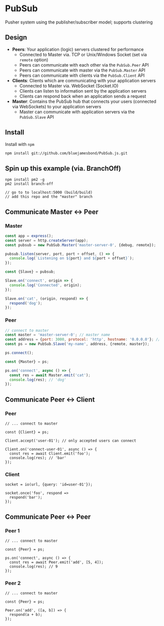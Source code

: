 # PubSub
Pusher system using the publisher/subscriber model; supports clustering

## Design
- **Peers**: Your application (logic) servers clustered for performance
  - Connected to Master via. TCP or Unix/Windows Socket (set via `remote` option)
  - Peers can communicate with each other via the `PubSub.Peer` API
  - Peers can communicate with master via the `PubSub.Master` API
  - Peers can communicate with clients via the `PubSub.Client` API
- **Clients**: Clients which are communicating with your application servers
  - Connected to Master via. WebSocket (Socket.IO)
  - Clients can listen to information sent by the application servers
  - Clients can respond back when an application sends a request
- **Master**: Contains the PubSub hub that connects your users (connected via WebSockets) to your application servers 
  - Master can communicate with application servers via the `PubSub.Slave` API 

## Install

Install with `npm`

```sh
npm install git://github.com/bluejamesbond/PubSub.js.git
```

## Spin up this example (via. BranchOff)
```
npm install pm2 -g
pm2 install branch-off

// go to to localhost:5000 (build/build)
// add this repo and the "master" branch
```

## Communicate Master ↔ Peer

### Master
```js
const app = express();
const server = http.createServer(app);
const pubsub = new PubSub.Master('master-server-0', {debug, remote});

pubsub.listen(server, port, port + offset, () => {
  console.log(`Listening on ${port} and ${port + offset}`);
});

const {Slave} = pubsub;

Slave.on('connect', origin => {
  console.log('Connected', origin);
});

Slave.on('cat', (origin, respond) => {
  respond('dog');
});
```

### Peer
```js
// connect to master
const master = 'master-server-0'; // master name
const address = {port: 3000, protocol: 'http', hostname: '0.0.0.0'}; // master address
const ps = new PubSub.Slave('my-name', address, {remote, master});

ps.connect();

const {Master} = ps;

ps.on('connect', async () => {
  const res = await Master.emit('cat');
  console.log(res); // 'dog'
});
```

## Communicate Peer ↔ Client

### Peer
```es6
// ... connect to master

const {Client} = ps;

Client.accept('user-01'); // only accepted users can connect

Client.on('connect-user-01', async () => {
  const res = await Client.emit('foo');
  console.log(res); // 'bar'
});
```

### Client
```es6
socket = io(url, {query: 'id=user-01'});

socket.once('foo', respond => 
  respond('bar');
});
```

## Communicate Peer ↔ Peer

### Peer 1
```es6
// ... connect to master

const {Peer} = ps;

ps.on('connect', async () => {
  const res = await Peer.emit('add', [5, 4]);
  console.log(res); // 9
});
```

### Peer 2
```es6
// ... connect to master

const {Peer} = ps;

Peer.on('add', ([a, b]) => {
  respond(a + b);
});
```
